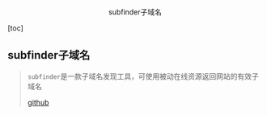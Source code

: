 <center>subfinder子域名</center>



[toc]









## subfinder子域名

> `subfinder`是一款子域名发现工具，可使用被动在线资源返回网站的有效子域名
>
> [github](https://github.com/projectdiscovery/subfinder)









